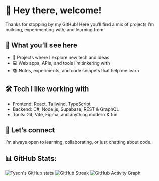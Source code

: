 # 👋 Hey there, welcome!

Thanks for stopping by my GitHub!
Here you’ll find a mix of projects I’m building, experimenting with, and learning from.

## 🚀 What you’ll see here

* 🌱 Projects where I explore new tech and ideas
* 💻 Web apps, APIs, and tools I’m tinkering with
* 📚 Notes, experiments, and code snippets that help me learn

## 🛠️ Tech I like working with

* Frontend: React, Tailwind, TypeScript
* Backend: C#, Node.js, Supabase, REST & GraphQL
* Tools: Git, Vite, Figma, and anything modern & fun

## 🤝 Let’s connect

I’m always open to learning, collaborating, or just chatting about code.

## 📊 GitHub Stats:
![Tyson's GitHub stats](https://github-readme-stats.vercel.app/api?username=taichile&show_icons=true&theme=radical)
![GitHub Streak](https://streak-stats.demolab.com/?user=taichile&theme=radical)
![GitHub Activity Graph](https://github-readme-activity-graph.vercel.app/graph?username=taichile&theme=react-dark)




